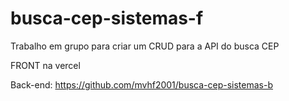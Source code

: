 ﻿# busca-cep-sistemas-f


 Trabalho em grupo para criar um CRUD para a API do busca CEP

 FRONT na vercel 


Back-end: https://github.com/mvhf2001/busca-cep-sistemas-b
